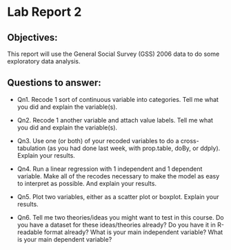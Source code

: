 # Lab Report 2 

## Objectives: 
This report will use the General Social Survey (GSS) 2006 data to do some exploratory data analysis. 

## Questions to answer:
* Qn1. Recode 1 sort of continuous variable into categories. Tell me what you did and explain the variable(s).

* Qn2. Recode 1 another variable and attach value labels. Tell me what you did and explain the variable(s).

* Qn3. Use one (or both) of your recoded variables to do a cross-tabulation (as you had done last week, with prop.table, doBy, or ddply). Explain your results.

* Qn4. Run a linear regression with 1 independent and 1 dependent variable. Make all of the recodes necessary to make the model as easy to interpret as possible. And explain your results.

* Qn5. Plot two variables, either as a scatter plot or boxplot. Explain your results.

* Qn6. Tell me two theories/ideas you might want to test in this course. Do you have a dataset for these ideas/theories already? Do you have it in R-readable format already? What is your main independent variable? What is your main dependent variable?
